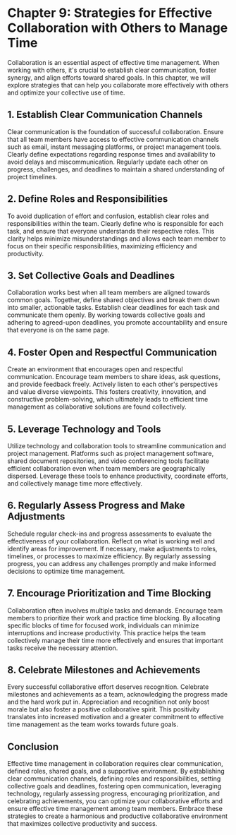 Chapter 9: Strategies for Effective Collaboration with Others to Manage Time
============================================================================

Collaboration is an essential aspect of effective time management. When working with others, it's crucial to establish clear communication, foster synergy, and align efforts toward shared goals. In this chapter, we will explore strategies that can help you collaborate more effectively with others and optimize your collective use of time.

**1. Establish Clear Communication Channels**
---------------------------------------------

Clear communication is the foundation of successful collaboration. Ensure that all team members have access to effective communication channels such as email, instant messaging platforms, or project management tools. Clearly define expectations regarding response times and availability to avoid delays and miscommunication. Regularly update each other on progress, challenges, and deadlines to maintain a shared understanding of project timelines.

**2. Define Roles and Responsibilities**
----------------------------------------

To avoid duplication of effort and confusion, establish clear roles and responsibilities within the team. Clearly define who is responsible for each task, and ensure that everyone understands their respective roles. This clarity helps minimize misunderstandings and allows each team member to focus on their specific responsibilities, maximizing efficiency and productivity.

**3. Set Collective Goals and Deadlines**
-----------------------------------------

Collaboration works best when all team members are aligned towards common goals. Together, define shared objectives and break them down into smaller, actionable tasks. Establish clear deadlines for each task and communicate them openly. By working towards collective goals and adhering to agreed-upon deadlines, you promote accountability and ensure that everyone is on the same page.

**4. Foster Open and Respectful Communication**
-----------------------------------------------

Create an environment that encourages open and respectful communication. Encourage team members to share ideas, ask questions, and provide feedback freely. Actively listen to each other's perspectives and value diverse viewpoints. This fosters creativity, innovation, and constructive problem-solving, which ultimately leads to efficient time management as collaborative solutions are found collectively.

**5. Leverage Technology and Tools**
------------------------------------

Utilize technology and collaboration tools to streamline communication and project management. Platforms such as project management software, shared document repositories, and video conferencing tools facilitate efficient collaboration even when team members are geographically dispersed. Leverage these tools to enhance productivity, coordinate efforts, and collectively manage time more effectively.

**6. Regularly Assess Progress and Make Adjustments**
-----------------------------------------------------

Schedule regular check-ins and progress assessments to evaluate the effectiveness of your collaboration. Reflect on what is working well and identify areas for improvement. If necessary, make adjustments to roles, timelines, or processes to maximize efficiency. By regularly assessing progress, you can address any challenges promptly and make informed decisions to optimize time management.

**7. Encourage Prioritization and Time Blocking**
-------------------------------------------------

Collaboration often involves multiple tasks and demands. Encourage team members to prioritize their work and practice time blocking. By allocating specific blocks of time for focused work, individuals can minimize interruptions and increase productivity. This practice helps the team collectively manage their time more effectively and ensures that important tasks receive the necessary attention.

**8. Celebrate Milestones and Achievements**
--------------------------------------------

Every successful collaborative effort deserves recognition. Celebrate milestones and achievements as a team, acknowledging the progress made and the hard work put in. Appreciation and recognition not only boost morale but also foster a positive collaborative spirit. This positivity translates into increased motivation and a greater commitment to effective time management as the team works towards future goals.

**Conclusion**
--------------

Effective time management in collaboration requires clear communication, defined roles, shared goals, and a supportive environment. By establishing clear communication channels, defining roles and responsibilities, setting collective goals and deadlines, fostering open communication, leveraging technology, regularly assessing progress, encouraging prioritization, and celebrating achievements, you can optimize your collaborative efforts and ensure effective time management among team members. Embrace these strategies to create a harmonious and productive collaborative environment that maximizes collective productivity and success.
